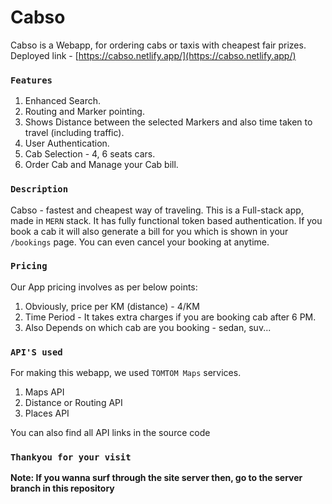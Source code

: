 # Cabso
Cabso is a Webapp, for ordering cabs or taxis with cheapest fair prizes.
Deployed link - [https://cabso.netlify.app/](https://cabso.netlify.app/)

### `Features`
1. Enhanced Search.
2. Routing and Marker pointing.
3. Shows Distance between the selected Markers and also time taken to travel (including traffic).
4. User Authentication.
5. Cab Selection - 4, 6 seats cars.
6. Order Cab and Manage your Cab bill.


### `Description`
Cabso - fastest and cheapest way of traveling. This is a Full-stack app, made in `MERN` stack. It has fully functional token based authentication. If you book a cab it will also generate a bill for you which is shown in your `/bookings` page. You can even cancel your booking at anytime.

### `Pricing`
Our App pricing involves as per below points:

1. Obviously, price per KM (distance) - 4/KM
2. Time Period - It takes extra charges if you are booking cab after 6 PM.
3. Also Depends on which cab are you booking - sedan, suv...

### `API'S used`
For making this webapp, we used `TOMTOM Maps` services. 
1. Maps API
2. Distance or Routing API
3. Places API

You can also find all API links in the source code

###  `Thankyou for your visit`
**Note: If you wanna surf through the site server then, go to the server branch in this repository**